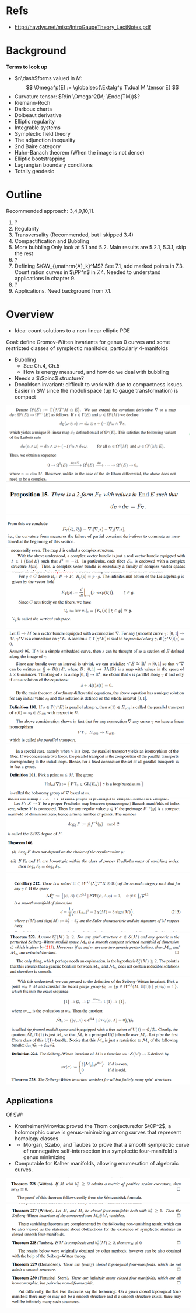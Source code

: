 # Refs

- <http://haydys.net/misc/IntroGaugeTheory_LectNotes.pdf>

# Background



**Terms to look up**

- $n\dash$forms valued in $M$:
$$
\Omega^p(E) := \globalsec{\Extalg^p T\dual M \tensor E}
$$
- Curvature tensor: $R\in \Omega^2(M; \Endo(TM))$?
- Riemann-Roch
- Darboux charts
- Dolbeaut derivative
- Elliptic regularity
- Integrable systems
- Symplectic field theory
- The adjunction inequality
- 2nd Baire category
- Hahn-Banach theorem
	(When the image is not dense)
- Elliptic bootstrapping
- Lagrangian boundary conditions
- Totally geodesic


# Outline
Recommended approach: 3,4,9,10,11.

1. ?
2. Regularity
3. Transversality
	(Recommended, but I skipped 3.4)
4. Compactification and Bubbling
5. More bubbling
	Only look at 5.1 and 5.2.
	Main results are 5.2.1, 5.3.1, skip the rest
6. ?
7. Defining $\GW_{\mathrm{A}_k}^M$?
	See 7.1, add marked points in 7.3.
	Count ration curves in $\PP^n$ in 7.4.
	Needed to understand applications in chapter 9.
8. ?
9. Applications.
	Need background from 7.1.

# Overview

- Idea: count solutions to a non-linear elliptic PDE

Goal: define Gromov-Witten invariants for genus 0 curves and some restricted classes of symplectic manifolds, particularly 4-manifolds
- Bubbling
	- See Ch.4, Ch.5
	- How is energy measured, and how do we deal with bubbling
- Needs a $\Spinc$ structure?
- Donaldson invariant: difficult to work with due to compactness issues.
	Easier in SW since the moduli space (up to gauge transformation) is compact
	
![](../../attachments/Pasted%20image%2020210613123207.png)
![Definition of curvature forms](../../attachments/Pasted%20image%2020210613123239.png)
![](../../attachments/Pasted%20image%2020210613123343.png)
![](../../attachments/Pasted%20image%2020210613123746.png)
![](../../attachments/Pasted%20image%2020210613123931.png)
![](../../attachments/Pasted%20image%2020210613125636.png)
![](../../attachments/Pasted%20image%2020210613125901.png)
![](../../attachments/Pasted%20image%2020210613132212.png)
![](../../attachments/Pasted%20image%2020210613140925.png)
![](../../attachments/Pasted%20image%2020210613141140.png)
![](../../attachments/Pasted%20image%2020210613141226.png)


## Applications
Of SW:

- Kronheimer/Mrowka: proved the Thom conjecture:for $\CP^2$, a holomorphic curve is genus-minimizing among curves that represent homology classes
- - Morgan, Szabo, and Taubes to prove that a smooth symplectic curve of nonnegative self-intersection in a symplectic four-manifold is genus minimizing
- Computable for Kalher manifolds, allowing enumeration of algebraic curves.

![](../../attachments/Pasted%20image%2020210613141249.png)
![](../../attachments/Pasted%20image%2020210613141308.png)